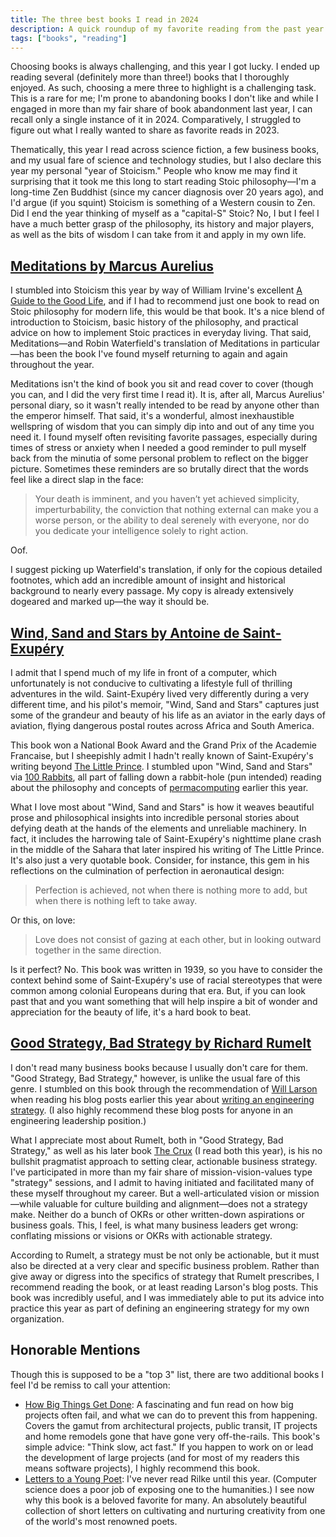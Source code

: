 ```yaml
---
title: The three best books I read in 2024
description: A quick roundup of my favorite reading from the past year.
tags: ["books", "reading"]
---
```


Choosing books is always challenging, and this year I got lucky. I ended up reading several (definitely more than three!) books that I thoroughly enjoyed. As such, choosing a mere three to highlight is a challenging task. This is a rare for me; I'm prone to abandoning books I don't like and while I engaged in more than my fair share of book abandonment last year, I can recall only a single instance of it in 2024. Comparatively, I struggled to figure out what I really wanted to share as favorite reads in 2023.

Thematically, this year I read across science fiction, a few business books, and my usual fare of science and technology studies, but I also declare this year my personal "year of Stoicism." People who know me may find it surprising that it took me this long to start reading Stoic philosophy—I'm a long-time Zen Buddhist (since my cancer diagnosis over 20 years ago), and I'd argue (if you squint) Stoicism is something of a Western cousin to Zen. Did I end the year thinking of myself as a "capital-S" Stoic? No, I but I feel I have a much better grasp of the philosophy, its history and major players, as well as the bits of wisdom I can take from it and apply in my own life.

## [Meditations by Marcus Aurelius](https://bookshop.org/a/106240/9781541673854)

I stumbled into Stoicism this year by way of William Irvine's excellent [A Guide to the Good Life](https://bookshop.org/a/106240/9780195374612), and if I had to recommend just one book to read on Stoic philosophy for modern life, this would be that book. It's a nice blend of introduction to Stoicism, basic history of the philosophy, and practical advice on how to implement Stoic practices in everyday living. That said, Meditations—and Robin Waterfield's translation of Meditations in particular—has been the book I've found myself returning to again and again throughout the year.

Meditations isn't the kind of book you sit and read cover to cover (though you can, and I did the very first time I read it). It is, after all, Marcus Aurelius' personal diary, so it wasn't really intended to be read by anyone other than the emperor himself. That said, it's a wonderful, almost inexhaustible wellspring of wisdom that you can simply dip into and out of any time you need it. I found myself often revisiting favorite passages, especially during times of stress or anxiety when I needed a good reminder to pull myself back from the minutia of some personal problem to reflect on the bigger picture. Sometimes these reminders are so brutally direct that the words feel like a direct slap in the face:

>Your death is imminent, and you haven’t yet achieved simplicity, imperturbability, the conviction that nothing external can make you a worse person, or the ability to deal serenely with everyone, nor do you dedicate your intelligence solely to right action.

Oof.

I suggest picking up Waterfield's translation, if only for the copious detailed footnotes, which add an incredible amount of insight and historical background to nearly every passage. My copy is already extensively dogeared and marked up—the way it should be.

## [Wind, Sand and Stars by Antoine de Saint-Exupéry](https://bookshop.org/a/106240/9780156027496)
I admit that I spend much of my life in front of a computer, which unfortunately is not conducive to cultivating a lifestyle full of thrilling adventures in the wild. Saint-Exupéry lived very differently during a very different time, and his pilot's memoir, "Wind, Sand and Stars" captures just some of the grandeur and beauty of his life as an aviator in the early days of aviation, flying dangerous postal routes across Africa and South America.

This book won a National Book Award and the Grand Prix of the Academie Francaise, but I sheepishly admit I hadn't really known of Saint-Exupéry's writing beyond [The Little Prince](https://bookshop.org/a/106240/9780156012195). I stumbled upon "Wind, Sand and Stars" via [100 Rabbits](https://100r.co), all part of falling down a rabbit-hole (pun intended) reading about the philosophy and concepts of [permacomputing](http://permacomputing.net/) earlier this year.

What I love most about "Wind, Sand and Stars" is how it weaves beautiful prose and philosophical insights into incredible personal stories about defying death at the hands of the elements and unreliable machinery. In fact, it includes the harrowing tale of Saint-Exupéry's nighttime plane crash in the middle of the Sahara that later inspired his writing of The Little Prince. It's also just a very quotable book. Consider, for instance, this gem in his reflections on the culmination of perfection in aeronautical design:

>Perfection is achieved, not when there is nothing more to add, but when there is nothing left to take away.

Or this, on love:

>Love does not consist of gazing at each other, but in looking outward together in the same direction.

Is it perfect? No. This book was written in 1939, so you have to consider the context  behind some of Saint-Exupéry's use of racial stereotypes that were common among colonial Europeans during that era. But, if you can look past that and you want something that will help inspire a bit of wonder and appreciation for the beauty of life, it's a hard book to beat.

## [Good Strategy, Bad Strategy by Richard Rumelt](https://bookshop.org/a/106240/9780307886231)
I don't read many business books because I usually don't care for them. "Good Strategy, Bad Strategy," however, is unlike the usual fare of this genre. I stumbled on this book through the recommendation of [Will Larson](https://lethain.com) when reading his blog posts earlier this year about [writing an engineering strategy](https://lethain.com/eng-strategies/). (I also highly recommend these blog posts for anyone in an engineering leadership position.)

What I appreciate most about Rumelt, both in "Good Strategy, Bad Strategy," as well as his later book [The Crux](https://bookshop.org/a/106240/9781541701243) (I read both this year), is his no bullshit pragmatist approach to setting clear, actionable business strategy. I've participated in more than my fair share of mission-vision-values type "strategy" sessions, and I admit to having initiated and facilitated many of these myself throughout my career. But a well-articulated vision or mission—while valuable for culture building and alignment—does not a strategy make. Neither do a bunch of OKRs or other written-down aspirations or business goals. This, I feel, is what many business leaders get wrong: conflating missions or visions or OKRs with actionable strategy.

According to Rumelt, a strategy must be not only be actionable, but it must also be directed at a very clear and specific business problem. Rather than give away or digress into the specifics of strategy that Rumelt prescribes, I recommend reading the book, or at least reading Larson's blog posts. This book was incredibly useful, and I was immediately able to put its advice into practice this year as part of defining an engineering strategy for my own organization.

## Honorable Mentions
Though this is supposed to be a "top 3" list, there are two additional books I feel I'd be remiss to call your attention:

- [How Big Things Get Done](https://bookshop.org/a/106240/9780593239513): A fascinating and fun read on how big projects often fail, and what we can do to prevent this from happening. Covers the gamut from architectural projects, public transit, IT projects and home remodels gone that have gone very off-the-rails. This book's simple advice: "Think slow, act fast." If you happen to work on or lead the development of large projects (and for most of my readers this means software projects), I highly recommend this book.
- [Letters to a Young Poet](https://bookshop.org/a/106240/9781611806861): I've never read Rilke until this year. (Computer science does a poor job of exposing one to the humanities.) I see now why this book is a beloved favorite for many. An absolutely beautiful collection of short letters on cultivating and nurturing creativity from one of the world's most renowned poets.
